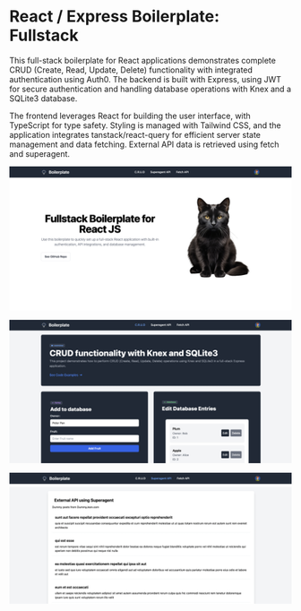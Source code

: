 # React / Express Boilerplate: Fullstack 


This full-stack boilerplate for React applications demonstrates complete CRUD (Create, Read, Update, Delete) functionality with integrated authentication using Auth0. The backend is built with Express, using JWT for secure authentication and handling database operations with Knex and a SQLite3 database.

The frontend leverages React for building the user interface, with TypeScript for type safety. Styling is managed with Tailwind CSS, and the application integrates tanstack/react-query for efficient server state management and data fetching. External API data is retrieved using fetch and superagent.


![alt text](public/images/homepage.png)



![alt text](public/images/crud.png)

![alt text](public/images/fetchapi.png)